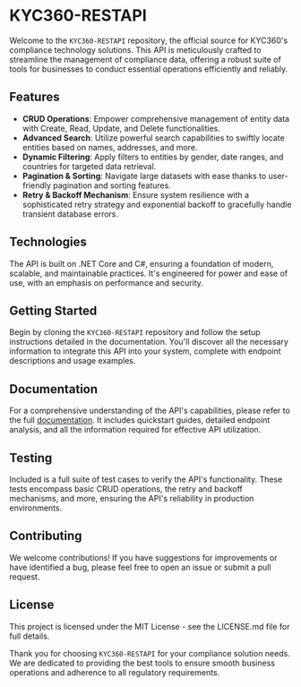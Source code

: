 # KYC360-RESTAPI

Welcome to the `KYC360-RESTAPI` repository, the official source for KYC360's compliance technology solutions. This API is meticulously crafted to streamline the management of compliance data, offering a robust suite of tools for businesses to conduct essential operations efficiently and reliably.

## Features

- **CRUD Operations**: Empower comprehensive management of entity data with Create, Read, Update, and Delete functionalities.
- **Advanced Search**: Utilize powerful search capabilities to swiftly locate entities based on names, addresses, and more.
- **Dynamic Filtering**: Apply filters to entities by gender, date ranges, and countries for targeted data retrieval.
- **Pagination & Sorting**: Navigate large datasets with ease thanks to user-friendly pagination and sorting features.
- **Retry & Backoff Mechanism**: Ensure system resilience with a sophisticated retry strategy and exponential backoff to gracefully handle transient database errors.

## Technologies

The API is built on .NET Core and C#, ensuring a foundation of modern, scalable, and maintainable practices. It's engineered for power and ease of use, with an emphasis on performance and security.

## Getting Started

Begin by cloning the `KYC360-RESTAPI` repository and follow the setup instructions detailed in the documentation. You'll discover all the necessary information to integrate this API into your system, complete with endpoint descriptions and usage examples.

## Documentation

For a comprehensive understanding of the API's capabilities, please refer to the full [documentation](Documentation.md). It includes quickstart guides, detailed endpoint analysis, and all the information required for effective API utilization.

## Testing

Included is a full suite of test cases to verify the API's functionality. These tests encompass basic CRUD operations, the retry and backoff mechanisms, and more, ensuring the API's reliability in production environments.

## Contributing

We welcome contributions! If you have suggestions for improvements or have identified a bug, please feel free to open an issue or submit a pull request.

## License

This project is licensed under the MIT License - see the LICENSE.md file for full details.

Thank you for choosing `KYC360-RESTAPI` for your compliance solution needs. We are dedicated to providing the best tools to ensure smooth business operations and adherence to all regulatory requirements.
